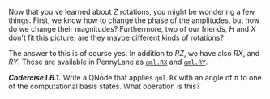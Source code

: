 Now that you've learned about $Z$ rotations, you might be wondering a few
things. First, we know how to change the phase of the amplitudes, but how
do we change their magnitudes?  Furthermore, two of our friends,
$H$ and $X$ don't fit this picture; are they maybe different kinds of
rotations?

The answer to this is of course yes. In addition to $RZ$, we have also $RX$,
and $RY$. These are available in PennyLane as
[`qml.RX`](https://pennylane.readthedocs.io/en/stable/code/api/pennylane.RX.html) and
[`qml.RY`](https://pennylane.readthedocs.io/en/stable/code/api/pennylane.RY.html).


***Codercise I.6.1.*** Write a QNode that applies `qml.RX` with an angle of $\pi$ to
   one of the computational basis states. What operation is this?